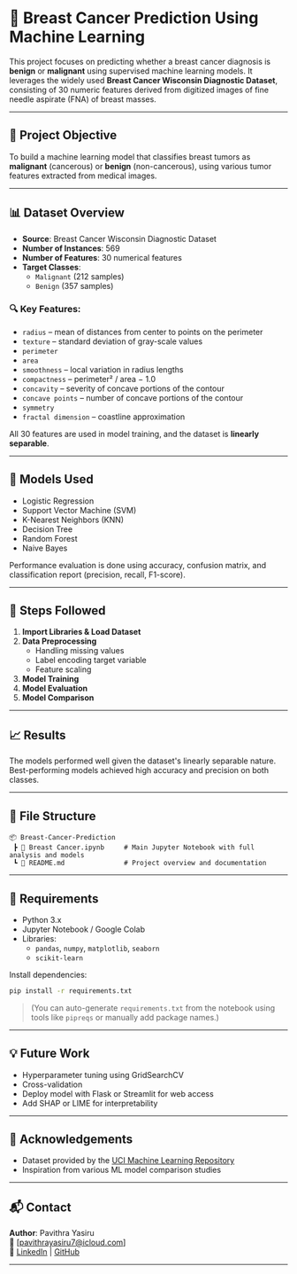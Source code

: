 # 🧬 Breast Cancer Prediction Using Machine Learning

This project focuses on predicting whether a breast cancer diagnosis is **benign** or **malignant** using supervised machine learning models. It leverages the widely used **Breast Cancer Wisconsin Diagnostic Dataset**, consisting of 30 numeric features derived from digitized images of fine needle aspirate (FNA) of breast masses.

---

## 📌 Project Objective

To build a machine learning model that classifies breast tumors as **malignant** (cancerous) or **benign** (non-cancerous), using various tumor features extracted from medical images.

---

## 📊 Dataset Overview

- **Source**: Breast Cancer Wisconsin Diagnostic Dataset
- **Number of Instances**: 569
- **Number of Features**: 30 numerical features
- **Target Classes**:
  - `Malignant` (212 samples)
  - `Benign` (357 samples)

### 🔍 Key Features:
- `radius` – mean of distances from center to points on the perimeter  
- `texture` – standard deviation of gray-scale values  
- `perimeter`  
- `area`  
- `smoothness` – local variation in radius lengths  
- `compactness` – perimeter² / area − 1.0  
- `concavity` – severity of concave portions of the contour  
- `concave points` – number of concave portions of the contour  
- `symmetry`  
- `fractal dimension` – coastline approximation  

All 30 features are used in model training, and the dataset is **linearly separable**.

---

## 🧠 Models Used

- Logistic Regression  
- Support Vector Machine (SVM)  
- K-Nearest Neighbors (KNN)  
- Decision Tree  
- Random Forest  
- Naive Bayes  

Performance evaluation is done using accuracy, confusion matrix, and classification report (precision, recall, F1-score).

---

## 🧪 Steps Followed

1. **Import Libraries & Load Dataset**
2. **Data Preprocessing**
   - Handling missing values
   - Label encoding target variable
   - Feature scaling
3. **Model Training**
4. **Model Evaluation**
5. **Model Comparison**

---

## 📈 Results

The models performed well given the dataset's linearly separable nature. Best-performing models achieved high accuracy and precision on both classes.

---

## 📁 File Structure

```
📦 Breast-Cancer-Prediction
 ┣ 📜 Breast Cancer.ipynb     # Main Jupyter Notebook with full analysis and models
 ┗ 📜 README.md               # Project overview and documentation
```

---

## 📌 Requirements

- Python 3.x
- Jupyter Notebook / Google Colab
- Libraries:
  - `pandas`, `numpy`, `matplotlib`, `seaborn`
  - `scikit-learn`

Install dependencies:

```bash
pip install -r requirements.txt
```

> (You can auto-generate `requirements.txt` from the notebook using tools like `pipreqs` or manually add package names.)

---

## 💡 Future Work

- Hyperparameter tuning using GridSearchCV
- Cross-validation
- Deploy model with Flask or Streamlit for web access
- Add SHAP or LIME for interpretability

---

## 🙌 Acknowledgements

- Dataset provided by the [UCI Machine Learning Repository](https://archive.ics.uci.edu/ml/datasets/Breast+Cancer+Wisconsin+(Diagnostic))
- Inspiration from various ML model comparison studies

---

## 📬 Contact

**Author**: Pavithra Yasiru  
📧 [pavithrayasiru7@icloud.com]  
🔗 [LinkedIn](https://www.linkedin.com/in/pavithra-yasiru-91386a2b4/) | [GitHub](https://github.com/pavithra-yasiru)

---
